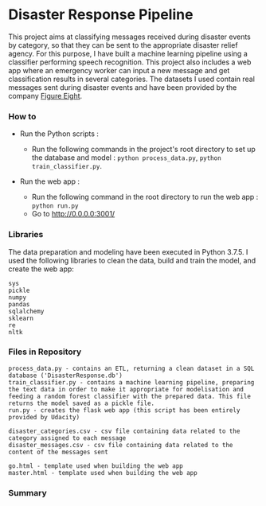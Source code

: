 # Disaster Response Pipeline

This project aims at classifying messages received during disaster events by category, so that they can be sent to the appropriate disaster relief agency.
For this purpose, I have built a machine learning pipeline using a classifier performing speech recognition.
This project also includes a web app where an emergency worker can input a new message and get classification results in several categories. 
The datasets I used contain real messages sent during disaster events and have been provided by the company [Figure Eight](https://www.figure-eight.com/).


### How to 

- Run the Python scripts : 
    - Run the following commands in the project's root directory to set up the database and model : `python process_data.py`, `python train_classifier.py`.

- Run the web app : 
    - Run the following command in the root directory to run the web app : `python run.py`
    - Go to http://0.0.0.0:3001/


### Libraries

The data preparation and modeling have been executed in Python 3.7.5.
I used the following libraries to clean the data, build and train the model, and create the web app:

    sys
    pickle
    numpy
    pandas
    sqlalchemy
    sklearn
    re
    nltk


### Files in Repository

    process_data.py - contains an ETL, returning a clean dataset in a SQL database ('DisasterResponse.db')
    train_classifier.py - contains a machine learning pipeline, preparing the text data in order to make it appropriate for modelisation and feeding a random forest classifier with the prepared data. This file returns the model saved as a pickle file.
    run.py - creates the flask web app (this script has been entirely provided by Udacity)

    disaster_categories.csv - csv file containing data related to the category assigned to each message
    disaster_messages.csv - csv file containing data related to the content of the messages sent

    go.html - template used when building the web app
    master.html - template used when building the web app

### Summary

